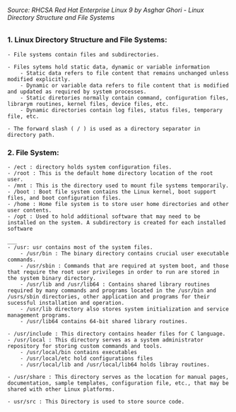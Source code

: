 ###### *Source:* RHCSA Red Hat Enterprise Linux 9 by Asghar Ghori - Linux Directory Structure and File Systems

### 1. **Linux Directory Structure and File Systems:**

    - File systems contain files and subdirectories.
    
    - Files sytems hold static data, dynamic or variable information
        - Static data refers to file content that remains unchanged unless modified explicitly.
        - Dynamic or variable data refers to file content that is modified and updated as required by system processes.
        - Static diretories normally contain command, configuration files, librarym routines, kernel files, device files, etc.
        - Dynamic directories contain log files, status files, temporary file, etc.
        
    - The forward slash ( / ) is used as a directory separator in directory path.

    
### 2. **File System:**

    - /ect : directory holds system configuration files.
    - /root : This is the default home directory location of the root user.
    - /mnt : This is the directory used to mount file systems temporarily. 
    - /boot : Boot file system contains the Linux kernel, boot support files, and boot configuration files. 
    - /home : Home file system is to store user home directories and other user contents.
    - /opt : Used to hold additional software that may need to be installed on the system. A subdirectory is created for each installed software

    ___
    - /usr: usr contains most of the system files.
        - /usr/bin : The binary directory contains crucial user executable commands.
        - /usr/sbin : Commands that are required at system boot, and those that require the root user privileges in order to run are stored in the system binary directory.
        - /usr/lib and /usr/lib64 : Contains shared library routines required by many commands and programs located in the /usr/bin and /usrs/sbin directories, other application and programs for their sucessful installation and operation.
        - /usr/lib directory also stores system initialization and service management programs.
        - /usr/lib64 contains 64-bit shared library routines.

    - /usr/include : This directory contains header files for C language.
    - /usr/local : This directory serves as a system administrator repository for storing custom commands and tools. 
        - /usr/local/bin contains executables
        - /usr/local/etc hold configurations files
        - /usr/local/lib and /usr/local/lib64 holds libray routines. 

    - /usr/share : This directory serves as the location for manual pages, documentation, sample templates, configuration file, etc., that may be shared with other Linux platforms. 

    - usr/src : This Directory is used to store source code.
    


    

    
